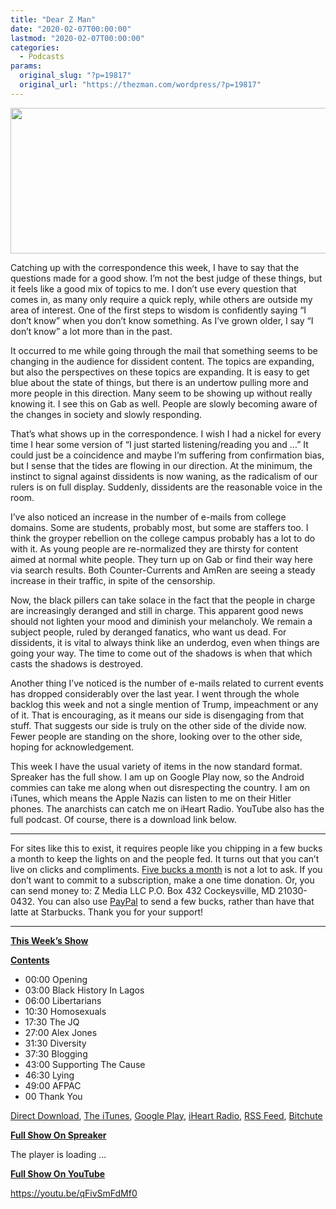 ```yaml
---
title: "Dear Z Man"
date: "2020-02-07T00:00:00"
lastmod: "2020-02-07T00:00:00"
categories:
  - Podcasts
params:
  original_slug: "?p=19817"
  original_url: "https://thezman.com/wordpress/?p=19817"
---
```


[<img
src="http://thezman.com/wordpress/wp-content/uploads/2018/01/Power-Hour.png"
decoding="async" width="600" height="233" />](http://thezman.com/wordpress/wp-content/uploads/2018/01/Power-Hour.png)

Catching up with the correspondence this week, I have to say that the
questions made for a good show. I’m not the best judge of these things,
but it feels like a good mix of topics to me. I don’t use every question
that comes in, as many only require a quick reply, while others are
outside my area of interest. One of the first steps to wisdom is
confidently saying “I don’t know” when you don’t know something. As I’ve
grown older, I say “I don’t know” a lot more than in the past.

It occurred to me while going through the mail that something seems to
be changing in the audience for dissident content. The topics are
expanding, but also the perspectives on these topics are expanding. It
is easy to get blue about the state of things, but there is an undertow
pulling more and more people in this direction. Many seem to be showing
up without really knowing it. I see this on Gab as well. People are
slowly becoming aware of the changes in society and slowly responding.

That’s what shows up in the correspondence. I wish I had a nickel for
every time I hear some version of “I just started listening/reading you
and …” It could just be a coincidence and maybe I’m suffering from
confirmation bias, but I sense that the tides are flowing in our
direction. At the minimum, the instinct to signal against dissidents is
now waning, as the radicalism of our rulers is on full display.
Suddenly, dissidents are the reasonable voice in the room.

I’ve also noticed an increase in the number of e-mails from college
domains. Some are students, probably most, but some are staffers too. I
think the groyper rebellion on the college campus probably has a lot to
do with it. As young people are re-normalized they are thirsty for
content aimed at normal white people. They turn up on Gab or find their
way here via search results. Both Counter-Currents and AmRen are seeing
a steady increase in their traffic, in spite of the censorship.

Now, the black pillers can take solace in the fact that the people in
charge are increasingly deranged and still in charge. This apparent good
news should not lighten your mood and diminish your melancholy. We
remain a subject people, ruled by deranged fanatics, who want us dead.
For dissidents, it is vital to always think like an underdog, even when
things are going your way. The time to come out of the shadows is when
that which casts the shadows is destroyed.

Another thing I’ve noticed is the number of e-mails related to current
events has dropped considerably over the last year. I went through the
whole backlog this week and not a single mention of Trump, impeachment
or any of it. That is encouraging, as it means our side is disengaging
from that stuff. That suggests our side is truly on the other side of
the divide now. Fewer people are standing on the shore, looking over to
the other side, hoping for acknowledgement.

This week I have the usual variety of items in the now standard format.
Spreaker has the full show. I am up on Google Play now, so the Android
commies can take me along when out disrespecting the country. I am on
iTunes, which means the Apple Nazis can listen to me on their Hitler
phones. The anarchists can catch me on iHeart Radio. YouTube also has
the full podcast. Of course, there is a download link below.

------------------------------------------------------------------------

For sites like this to exist, it requires people like you chipping in a
few bucks a month to keep the lights on and the people fed. It turns out
that you can’t live on clicks and compliments.
<a href="https://www.subscribestar.com/the-z-blog"
rel="noopener noreferrer" target="_blank">Five bucks a month</a> is not
a lot to ask. If you don’t want to commit to a subscription, make a one
time donation. Or, you can send money to: Z Media LLC P.O. Box 432
Cockeysville, MD 21030-0432. You can also use <a
href="https://www.paypal.com/cgi-bin/webscr?cmd=_s-xclick&amp;hosted_button_id=UDAS2Q8JYA6CN&amp;source=url"
rel="noopener noreferrer" target="_blank">PayPal</a> to send a few
bucks, rather than have that latte at Starbucks. Thank you for your
support!

------------------------------------------------------------------------

**<u>This Week’s Show</u>**

**<u>Contents</u>**

-   00:00 Opening
-   03:00 Black History In Lagos
-   06:00 Libertarians
-   10:30 Homosexuals
-   17:30 The JQ
-   27:00 Alex Jones
-   31:30 Diversity
-   37:30 Blogging
-   43:00 Supporting The Cause
-   46:30 Lying
-   49:00 AFPAC
-   00 Thank You

<a href="https://api.spreaker.com/v2/episodes/22500216/download.mp3"
rel="noopener noreferrer" target="_blank">Direct Download</a>, <a
href="https://itunes.apple.com/us/podcast/the-z-blog-power-hour/id1262799640?mt=2"
rel="noopener noreferrer" target="_blank">The iTunes</a>, <a
href="https://podcasts.google.com/?feed=aHR0cHM6Ly93d3cuc3ByZWFrZXIuY29tL3Nob3cvMjU4OTY1Ny9lcGlzb2Rlcy9mZWVk"
rel="noopener noreferrer" target="_blank">Google Play</a>, <a href="https://www.iheart.com/podcast/the-z-blog-power-hour-29246491/"
rel="noopener noreferrer" target="_blank">iHeart Radio,</a>
<a href="https://www.spreaker.com/show/2589657/episodes/feed"
rel="noopener noreferrer" target="_blank">RSS Feed</a>,
<a href="https://www.bitchute.com/channel/OfDOhe43n3QL/"
rel="noopener noreferrer" target="_blank">Bitchute</a>

**<u>Full Show On Spreaker</u>**

The player is loading ...

<span class="widget_spinner dark"></span>

**<u>Full Show On YouTube</u>**

https://youtu.be/qFivSmFdMf0
